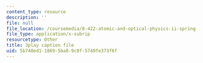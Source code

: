```yaml
---
content_type: resource
description: ''
file: null
file_location: /coursemedia/8-422-atomic-and-optical-physics-ii-spring-2013/5b748ed118695ba89c0f5749fe373f6f_sYS3OCiLDzA.vtt
file_type: application/x-subrip
resourcetype: Other
title: 3play caption file
uid: 5b748ed1-1869-5ba8-9c0f-5749fe373f6f
---
```

